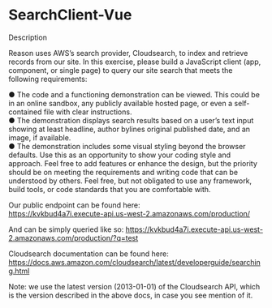 # SearchClient-Vue

Description  

Reason uses AWS’s search provider, Cloudsearch, to index and retrieve records from our site.
In this exercise, please build a JavaScript client (app, component, or single page) to query our
site search that meets the following requirements:

● The code and a functioning demonstration can be viewed. This could be in an online
sandbox, any publicly available hosted page, or even a self-contained file with clear
instructions.  
● The demonstration displays search results based on a user’s text input showing at least
headline, author bylines original published date, and an image, if available.  
● The demonstration includes some visual styling beyond the browser defaults. Use this as an opportunity to show your coding style and approach. Feel free to add features or enhance the design, but the priority should be on meeting the requirements and writing code
that can be understood by others. Feel free, but not obligated to use any framework, build tools, or code standards that you are comfortable with.

Our public endpoint can be found here:  
https://kvkbud4a7i.execute-api.us-west-2.amazonaws.com/production/

And can be simply queried like so:
https://kvkbud4a7i.execute-api.us-west-2.amazonaws.com/production/?q=test

Cloudsearch documentation can be found here:
https://docs.aws.amazon.com/cloudsearch/latest/developerguide/searching.html  

Note: we use the latest version (2013-01-01) of the Cloudsearch API, which is the version described in the above docs, in case you see mention of it. 